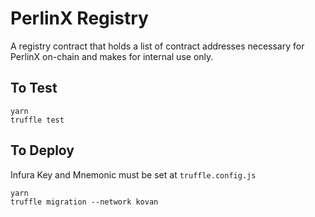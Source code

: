 # PerlinX Registry

A registry contract that holds a list of contract addresses necessary for PerlinX on-chain and makes for internal use only.


## To Test
```
yarn
truffle test
```

## To Deploy

Infura Key and Mnemonic must be set at `truffle.config.js`

```
yarn
truffle migration --network kovan
```
